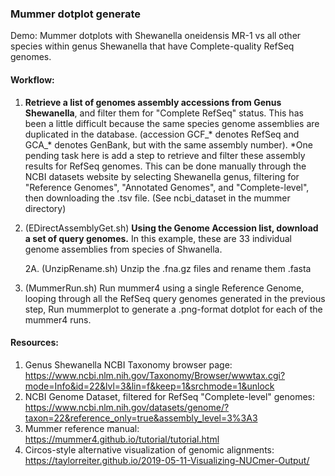 ### Mummer dotplot generate

Demo: Mummer dotplots with Shewanella oneidensis MR-1 vs all other species within genus Shewanella that have Complete-quality RefSeq genomes.

#### Workflow:
1. <b>Retrieve a list of genomes assembly accessions from Genus Shewanella</b>, and filter them for "Complete RefSeq" status.  This has been a little difficult because the same species genome assemblies are duplicated in the database.  (accession GCF_* denotes RefSeq and GCA_* denotes GenBank, but with the same assembly number).  *One pending task here is add a step to retrieve and filter these assembly results for RefSeq genomes.  This can be done manually through the NCBI datasets website by selecting Shewanella genus, filtering for "Reference Genomes", "Annotated Genomes", and "Complete-level", then downloading the .tsv file.  (See ncbi_dataset in the mummer directory)

2. (EDirectAssemblyGet.sh)  <b>Using the Genome Accession list, download a set of query genomes.</b>  In this example, these are 33 individual genome assemblies from species of Shwanella.
   
   2A. (UnzipRename.sh) Unzip the .fna.gz files and rename them .fasta
  
3. (MummerRun.sh) Run mummer4 using a single Reference Genome, looping through all the RefSeq query genomes generated in the previous step, Run mummerplot to generate a .png-format dotplot for each of the mummer4 runs.

#### Resources:
1. Genus Shewanella NCBI Taxonomy browser page: https://www.ncbi.nlm.nih.gov/Taxonomy/Browser/wwwtax.cgi?mode=Info&id=22&lvl=3&lin=f&keep=1&srchmode=1&unlock
2. NCBI Genome Dataset, filtered for RefSeq "Complete-level" genomes: https://www.ncbi.nlm.nih.gov/datasets/genome/?taxon=22&reference_only=true&assembly_level=3%3A3
3. Mummer reference manual: https://mummer4.github.io/tutorial/tutorial.html
4. Circos-style alternative visualization of genomic alignments: https://taylorreiter.github.io/2019-05-11-Visualizing-NUCmer-Output/
